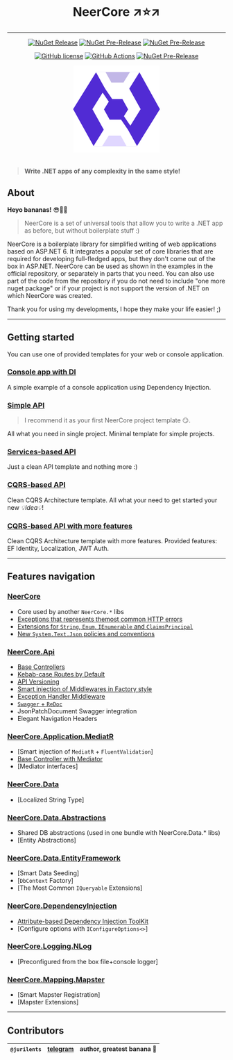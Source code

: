 <h1 align="center">NeerCore ↗⭐↗</h1>

--------------------------------

<div align="center">

[![NuGet Release](https://img.shields.io/nuget/v/NeerCore?label=Actual&logo=nuget&style=for-the-badge)](https://www.nuget.org/packages?q=NeerCore)
[![NuGet Pre-Release](https://img.shields.io/nuget/vpre/NeerCore?label=Latest&logo=nuget&style=for-the-badge)](https://www.nuget.org/packages?q=NeerCore)
[![NuGet Pre-Release](https://img.shields.io/nuget/dt/NeerCore.DependencyInjection?color=512bd4&style=for-the-badge)](https://www.nuget.org/packages/NeerCore.DependencyInjection)

[![GitHub license](https://img.shields.io/github/license/jurilents/NeerCore?color=512bd4&logo=github&style=flat-square)](https://github.com/jurilents/NeerCore/blob/master/LICENSE)
[![GitHub Actions](https://img.shields.io/endpoint.svg?url=https%3A%2F%2Factions-badge.atrox.dev%2Fatrox%2Fsync-dotenv%2Fbadge&label=publish&style=flat-square)](https://actions-badge.atrox.dev/jurilents/NeerCore/badge)
[![NuGet Pre-Release](https://img.shields.io/endpoint?color=2AABEE&label=telegram&style=flat-square&url=https%3A%2F%2Frunkit.io%2Fdamiankrawczyk%2Ftelegram-badge%2Fbranches%2Fmaster%3Furl%3Dhttps%3A%2F%2Ft.me%2Fdotnetme)](https://t.me/dotnetme)

</div>

<div align="center">
    <img src="favicon.png" alt="logo" height="200"/>
</div>

<br />

> **Write .NET apps of any complexity in the same style!**

## About

__Heyo bananas!__ 😎🍌🍌

> NeerCore is a set of universal tools that allow you to write a .NET app as before, but without boilerplate stuff :)

NeerCore is a boilerplate library for simplified writing of web applications based on ASP.NET 6. It integrates a popular
set of core libraries that are required for developing full-fledged apps, but they don't come out of the box in ASP.NET.
NeerCore can be used as shown in the examples in the official repository, or separately in parts that you need. You can
also use part of the code from the repository if you do not need to include "one more nuget package" or if your project
is not support the version of .NET on which NeerCore was created.

Thank you for using my developments, I hope they make your life easier! ;)

-----------------------------

## Getting started

You can use one of provided templates for your web or console application.

### [Console app with DI](https://github.com/jurilents/NeerCore-Examples-ConsoleDependencyInjection)

A simple example of a console application using Dependency Injection.

### [Simple API](https://github.com/jurilents/NeerCore-Examples-SimpleApi)

> I recommend it as your first NeerCore project template 😏.

All what you need in single project. Minimal template for simple projects.

### [Services-based API](https://github.com/jurilents/NeerCore-Examples-ServiceBasedApi)

Just a clean API template and nothing more :)

### [CQRS-based API](https://github.com/jurilents/NeerCore-Examples-MediatorBasedApi)

Clean CQRS Architecture template. All what your need to get started your new  _💡idea💡_!

### [CQRS-based API with more features](https://github.com/jurilents/NeerCore-Examples-CompletedApi)

Clean CQRS Architecture template with more features. Provided features: EF Identity, Localization, JWT Auth.

-----------------------------

## Features navigation

### [NeerCore](https://www.nuget.org/packages/NeerCore)

- Core used by another `NeerCore.*` libs
- [Exceptions that represents themost common HTTP errors](https://github.com/jurilents/NeerCore/wiki/HTTP-Exceptions)
- [Extensions for `String`, `Enum`, `IEnumerable` and `ClaimsPrincipal`](https://github.com/jurilents/NeerCore/wiki/Extension-Methods)
- [New `System.Text.Json` policies and conventions](https://github.com/jurilents/NeerCore/wiki/JSON-Conventions-and-Policies)

### [NeerCore.Api](https://www.nuget.org/packages/NeerCore.Api)

- [Base Controllers](https://github.com/jurilents/NeerCore/wiki/Web-API-Controllers)
- [Kebab-case Routes by Default](https://github.com/jurilents/NeerCore/wiki/Web-API-Kebab-Case-Routes)
- [API Versioning](https://github.com/jurilents/NeerCore/wiki/Web-API-Versioning)
- [Smart injection of Middlewares in Factory style](https://github.com/jurilents/NeerCore/wiki/Web-API-Factory-Middlewares)
- [Exception Handler Middleware](https://github.com/jurilents/NeerCore/wiki/Web-API-Exception-Handler-Middleware)
- [`Swagger` + `ReDoc`](https://github.com/jurilents/NeerCore/wiki/Web-API-Swagger-and-ReDoc)
- JsonPatchDocument Swagger integration
- Elegant Navigation Headers

### [NeerCore.Application.MediatR](https://www.nuget.org/packages/NeerCore.Application.MediatR)

- [Smart injection of `MediatR` + `FluentValidation`]
- [Base Controller with Mediator](https://github.com/jurilents/NeerCore/wiki/Web-API-Controllers)
- [Mediator interfaces]

### [NeerCore.Data](https://www.nuget.org/packages/NeerCore.Data)

- [Localized String Type]

### [NeerCore.Data.Abstractions](https://www.nuget.org/packages/NeerCore.Data.Abstractions)

- Shared DB abstractions (used in one bundle with NeerCore.Data.* libs)
- [Entity Abstractions]

### [NeerCore.Data.EntityFramework](https://www.nuget.org/packages/NeerCore.Data.EntityFramework)

- [Smart Data Seeding]
- [`DbContext` Factory]
- [The Most Common `IQueryable` Extensions]

### [NeerCore.DependencyInjection](https://www.nuget.org/packages/NeerCore.DependencyInjection)

- [Attribute-based Dependency Injection ToolKit](https://github.com/jurilents/NeerCore/wiki/Smart-Dependency-Injection)
- [Configure options with `IConfigureOptions<>`]

### [NeerCore.Logging.NLog](https://www.nuget.org/packages/NeerCore.Logging.NLog)

- [Preconfigured from the box file+console logger]

### [NeerCore.Mapping.Mapster](https://www.nuget.org/packages/NeerCore.Mapping.Mapster)

- [Smart Mapster Registration]
- [Mapster Extensions]

-----------------------------

## Contributors

| `@jurilents` | [telegram](https://t.me/nocitats) | author, greatest banana 🍌 |
|--------------|-----------------------------------|----------------------------|
